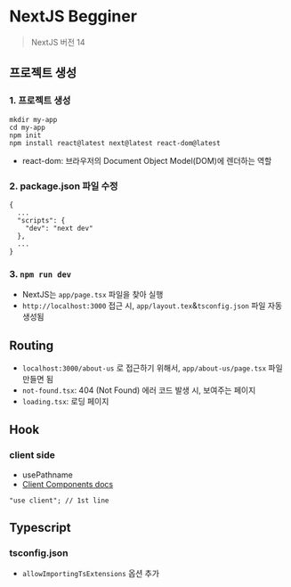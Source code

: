 # NextJS Begginer
> NextJS 버전 14

## 프로젝트 생성
### 1. 프로젝트 생성
```
mkdir my-app
cd my-app
npm init
npm install react@latest next@latest react-dom@latest
```
* react-dom: 브라우저의 Document Object Model(DOM)에 렌더하는 역할
### 2. package.json 파일 수정
```
{
  ...
  "scripts": {
    "dev": "next dev"
  },
  ...
}
```
### 3. `npm run dev` 
* NextJS는 `app/page.tsx` 파일을 찾아 실행
* `http://localhost:3000` 접근 시, `app/layout.tex`&`tsconfig.json` 파일 자동 생성됨

## Routing
* `localhost:3000/about-us` 로 접근하기 위해서, `app/about-us/page.tsx` 파일 만들면 됨
* `not-found.tsx`: 404 (Not Found) 에러 코드 발생 시, 보여주는 페이지
* `loading.tsx`: 로딩 페이지

## Hook
### client side
* usePathname
* [Client Components docs](https://nextjs.org/docs/app/building-your-application/rendering/client-components)
```
"use client"; // 1st line
```
  
## Typescript
### tsconfig.json
* `allowImportingTsExtensions` 옵션 추가

